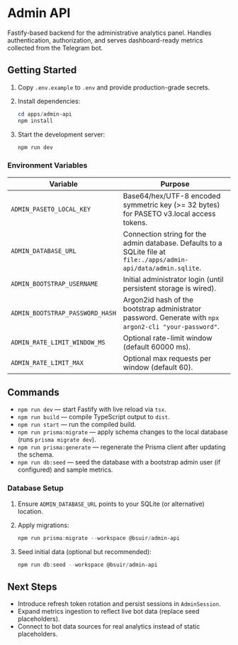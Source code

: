 # Admin API

Fastify-based backend for the administrative analytics panel. Handles authentication, authorization, and serves dashboard-ready metrics collected from the Telegram bot.

## Getting Started

1. Copy `.env.example` to `.env` and provide production-grade secrets.
2. Install dependencies:

   ```powershell
   cd apps/admin-api
   npm install
   ```

3. Start the development server:

   ```powershell
   npm run dev
   ```

### Environment Variables

| Variable                        | Purpose                                                                                                           |
| ------------------------------- | ----------------------------------------------------------------------------------------------------------------- |
| `ADMIN_PASETO_LOCAL_KEY`        | Base64/hex/UTF-8 encoded symmetric key (>= 32 bytes) for PASETO v3.local access tokens.                           |
| `ADMIN_DATABASE_URL`            | Connection string for the admin database. Defaults to a SQLite file at `file:./apps/admin-api/data/admin.sqlite`. |
| `ADMIN_BOOTSTRAP_USERNAME`      | Initial administrator login (until persistent storage is wired).                                                  |
| `ADMIN_BOOTSTRAP_PASSWORD_HASH` | Argon2id hash of the bootstrap administrator password. Generate with `npx argon2-cli "your-password"`.            |
| `ADMIN_RATE_LIMIT_WINDOW_MS`    | Optional rate-limit window (default 60000 ms).                                                                    |
| `ADMIN_RATE_LIMIT_MAX`          | Optional max requests per window (default 60).                                                                    |

## Commands

- `npm run dev` — start Fastify with live reload via `tsx`.
- `npm run build` — compile TypeScript output to `dist`.
- `npm run start` — run the compiled build.
- `npm run prisma:migrate` — apply schema changes to the local database (runs `prisma migrate dev`).
- `npm run prisma:generate` — regenerate the Prisma client after updating the schema.
- `npm run db:seed` — seed the database with a bootstrap admin user (if configured) and sample metrics.

### Database Setup

1. Ensure `ADMIN_DATABASE_URL` points to your SQLite (or alternative) location.
2. Apply migrations:

   ```powershell
   npm run prisma:migrate --workspace @bsuir/admin-api
   ```

3. Seed initial data (optional but recommended):

   ```powershell
   npm run db:seed --workspace @bsuir/admin-api
   ```

## Next Steps

- Introduce refresh token rotation and persist sessions in `AdminSession`.
- Expand metrics ingestion to reflect live bot data (replace seed placeholders).
- Connect to bot data sources for real analytics instead of static placeholders.
